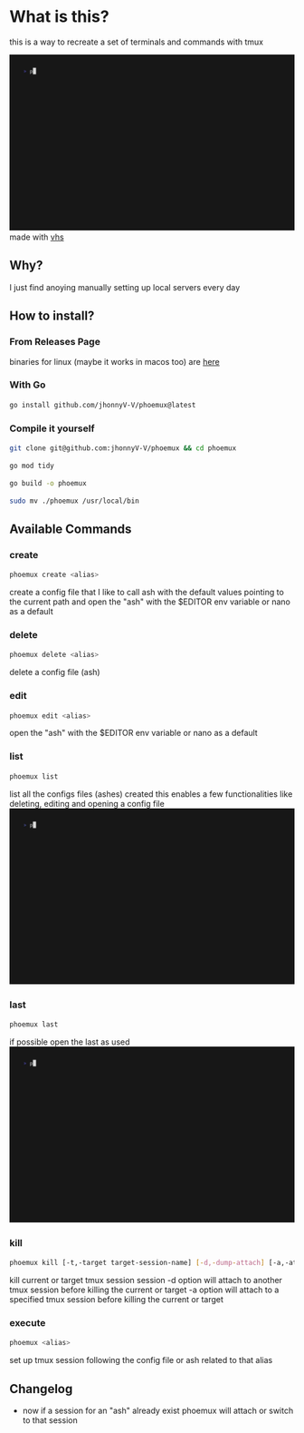 # What is this?

this is a way to recreate a set of terminals and commands with tmux 

![example](./demo.gif)
made with [vhs](https://github.com/charmbracelet/vhs/)

## Why?
I just find anoying manually setting up local servers every day

## How to install?

### From Releases Page
binaries for linux (maybe it works in macos too) are [here](https://github.com/jhonnyV-V/phoemux/releases)

### With Go
```bash
go install github.com/jhonnyV-V/phoemux@latest
```

### Compile it yourself

```bash
git clone git@github.com:jhonnyV-V/phoemux && cd phoemux
```
```bash
go mod tidy
```
```bash
go build -o phoemux
```
```bash
sudo mv ./phoemux /usr/local/bin
```

## Available Commands

### create
```bash
phoemux create <alias>
```
create a config file that I like to call ash with the default values pointing to the current path
and open the "ash" with the $EDITOR env variable or nano as a default

### delete
```bash
phoemux delete <alias>
```
delete a config file (ash)

### edit
```bash
phoemux edit <alias>
```
open the "ash" with the $EDITOR env variable or nano as a default

### list
```bash
phoemux list
```
list all the configs files (ashes) created
this enables a few functionalities like deleting, editing and opening a config file
![usage](./list_demo.gif)

### last
```bash
phoemux last
```
if possible open the last as used
![example](./last_demo.gif)

### kill
```bash
phoemux kill [-t,-target target-session-name] [-d,-dump-attach] [-a,-attach session-name]
```
kill current or target tmux session session
-d option will attach to another tmux session before killing the current or target
-a option will attach to a specified tmux session before killing the current or target


### execute
```bash
phoemux <alias>
```
set up tmux session following the config file or ash related to that alias

## Changelog

- now if a session for an "ash" already exist phoemux will attach or switch to that session
